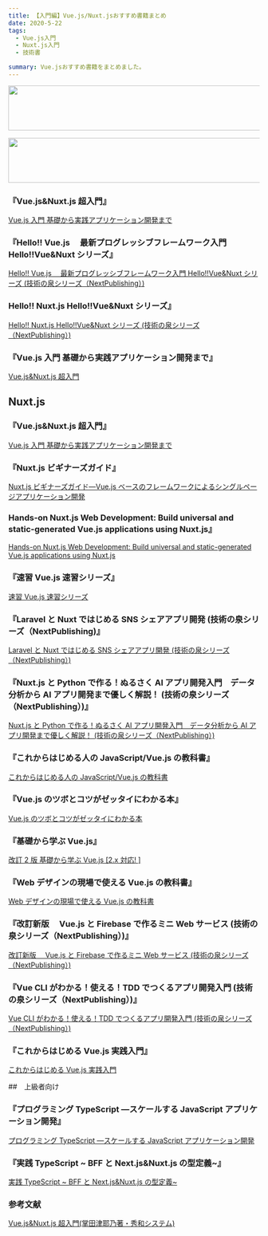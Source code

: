 ```yaml
---
title: 【入門編】Vue.js/Nuxt.jsおすすめ書籍まとめ
date: 2020-5-22
tags:
  - Vue.js入門
  - Nuxt.js入門
  - 技術書

summary: Vue.jsおすすめ書籍をまとめました。
---
```

<a href="//af.moshimo.com/af/c/click?a_id=2034716&p_id=170&pc_id=185&pl_id=4153&guid=ON" rel="nofollow"><img src="//image.moshimo.com/af-img/0068/000000004153.gif" width="728" height="90" style="border:none;"></a><img src="//i.moshimo.com/af/i/impression?a_id=2034716&p_id=170&pc_id=185&pl_id=4153" width="1" height="1" style="border:none;">

<a href="//af.moshimo.com/af/c/click?a_id=2180379&p_id=56&pc_id=56&pl_id=639&guid=ON" rel="nofollow"><img src="//image.moshimo.com/af-img/0032/000000000639.gif"  width="728" height="90" style="border:none;"></a><img src="//i.moshimo.com/af/i/impression?a_id=2180379&p_id=56&pc_id=56&pl_id=639" width="1" height="1" style="border:none;">

### 『Vue.js&Nuxt.js 超入門』

<a href="//af.moshimo.com/af/c/click?a_id=2034716&amp;p_id=170&amp;pc_id=185&amp;pl_id=4062&amp;url=https%3A%2F%2Fwww.amazon.co.jp%2Fdp%2FB07J6FP6NQ" rel="nofollow"><img src="https://images-fe.ssl-images-amazon.com/images/I/415pQLDAj8L._SL160_.jpg" alt="" style="border: none;" /><br />Vue.js 入門 基礎から実践アプリケーション開発まで</a><img src="//i.moshimo.com/af/i/impression?a_id=2034716&amp;p_id=170&amp;pc_id=185&amp;pl_id=4062" alt="" width="1" height="1" style="border: 0px;" />

### 『Hello!! Vue.js 　最新プログレッシブフレームワーク入門 Hello!!Vue&amp;Nuxt シリーズ』

<a href="//af.moshimo.com/af/c/click?a_id=2034716&amp;p_id=170&amp;pc_id=185&amp;pl_id=4062&amp;url=https%3A%2F%2Fwww.amazon.co.jp%2Fdp%2FB07CBJ5YF3" rel="nofollow"><img src="https://images-fe.ssl-images-amazon.com/images/I/41MFVJ8ONEL._SL160_.jpg" alt="" style="border: none;" /><br />Hello!! Vue.js 　最新プログレッシブフレームワーク入門 Hello!!Vue&amp;Nuxt シリーズ (技術の泉シリーズ（NextPublishing）)</a><img src="//i.moshimo.com/af/i/impression?a_id=2034716&amp;p_id=170&amp;pc_id=185&amp;pl_id=4062" alt="" width="1" height="1" style="border: 0px;" />

### Hello!! Nuxt.js Hello!!Vue&amp;Nuxt シリーズ』

<a href="//af.moshimo.com/af/c/click?a_id=2034716&amp;p_id=170&amp;pc_id=185&amp;pl_id=4062&amp;url=https%3A%2F%2Fwww.amazon.co.jp%2Fdp%2FB07GJM9ZRR" rel="nofollow"><img src="https://images-fe.ssl-images-amazon.com/images/I/41JJ2OXWyjL._SL160_.jpg" alt="" style="border: none;" /><br />Hello!! Nuxt.js Hello!!Vue&amp;Nuxt シリーズ (技術の泉シリーズ（NextPublishing）)</a><img src="//i.moshimo.com/af/i/impression?a_id=2034716&amp;p_id=170&amp;pc_id=185&amp;pl_id=4062" alt="" width="1" height="1" style="border: 0px;" />

### 『Vue.js 入門 基礎から実践アプリケーション開発まで』

<a href="//af.moshimo.com/af/c/click?a_id=2034716&amp;p_id=170&amp;pc_id=185&amp;pl_id=4062&amp;url=https%3A%2F%2Fwww.amazon.co.jp%2Fdp%2FB07X6F1C2P" rel="nofollow"><img src="https://images-fe.ssl-images-amazon.com/images/I/51eFKoSgx5L._SL160_.jpg" alt="" style="border: none;" /><br />Vue.js&amp;Nuxt.js 超入門</a><img src="//i.moshimo.com/af/i/impression?a_id=2034716&amp;p_id=170&amp;pc_id=185&amp;pl_id=4062" alt="" width="1" height="1" style="border: 0px;" />







## Nuxt.js

### 『Vue.js&Nuxt.js 超入門』

<a href="//af.moshimo.com/af/c/click?a_id=2034716&amp;p_id=170&amp;pc_id=185&amp;pl_id=4062&amp;url=https%3A%2F%2Fwww.amazon.co.jp%2Fdp%2FB07J6FP6NQ" rel="nofollow"><img src="https://images-fe.ssl-images-amazon.com/images/I/415pQLDAj8L._SL160_.jpg" alt="" style="border: none;" /><br />Vue.js 入門 基礎から実践アプリケーション開発まで</a><img src="//i.moshimo.com/af/i/impression?a_id=2034716&amp;p_id=170&amp;pc_id=185&amp;pl_id=4062" alt="" width="1" height="1" style="border: 0px;" />

### 『Nuxt.js ビギナーズガイド』

<a href="//af.moshimo.com/af/c/click?a_id=2034716&amp;p_id=170&amp;pc_id=185&amp;pl_id=4062&amp;url=https%3A%2F%2Fwww.amazon.co.jp%2Fdp%2F4863542569" rel="nofollow"><img src="https://images-fe.ssl-images-amazon.com/images/I/51e7wzl91RL._SL160_.jpg" alt="" style="border: none;" /><br />Nuxt.js ビギナーズガイド―Vue.js ベースのフレームワークによるシングルページアプリケーション開発</a><img src="//i.moshimo.com/af/i/impression?a_id=2034716&amp;p_id=170&amp;pc_id=185&amp;pl_id=4062" alt="" width="1" height="1" style="border: 0px;" />

### Hands-on Nuxt.js Web Development: Build universal and static-generated Vue.js applications using Nuxt.js』

<a href="//af.moshimo.com/af/c/click?a_id=2034716&amp;p_id=170&amp;pc_id=185&amp;pl_id=4062&amp;url=https%3A%2F%2Fwww.amazon.co.jp%2Fdp%2F1789952697" rel="nofollow"><img src="https://images-fe.ssl-images-amazon.com/images/I/51Mr+XmqpzL._SL160_.jpg" alt="" style="border: none;" /><br />Hands-on Nuxt.js Web Development: Build universal and static-generated Vue.js applications using Nuxt.js</a><img src="//i.moshimo.com/af/i/impression?a_id=2034716&amp;p_id=170&amp;pc_id=185&amp;pl_id=4062" alt="" width="1" height="1" style="border: 0px;" />



### 『速習 Vue.js 速習シリーズ』

<a href="//af.moshimo.com/af/c/click?a_id=2034716&amp;p_id=170&amp;pc_id=185&amp;pl_id=4062&amp;url=https%3A%2F%2Fwww.amazon.co.jp%2Fdp%2FB07BS62Z94" rel="nofollow"><img src="https://images-fe.ssl-images-amazon.com/images/I/51nOC6q7JkL._SL160_.jpg" alt="" style="border: none;" /><br />速習 Vue.js 速習シリーズ</a><img src="//i.moshimo.com/af/i/impression?a_id=2034716&amp;p_id=170&amp;pc_id=185&amp;pl_id=4062" alt="" width="1" height="1" style="border: 0px;" />




### 『Laravel と Nuxt ではじめる SNS シェアアプリ開発 (技術の泉シリーズ（NextPublishing)』

<a href="//af.moshimo.com/af/c/click?a_id=2034716&amp;p_id=170&amp;pc_id=185&amp;pl_id=4062&amp;url=https%3A%2F%2Fwww.amazon.co.jp%2Fdp%2FB087JLFD87" rel="nofollow"><img src="https://images-fe.ssl-images-amazon.com/images/I/51EZvTvFp1L._SL160_.jpg" alt="" style="border: none;" /><br />Laravel と Nuxt ではじめる SNS シェアアプリ開発 (技術の泉シリーズ（NextPublishing）)</a><img src="//i.moshimo.com/af/i/impression?a_id=2034716&amp;p_id=170&amp;pc_id=185&amp;pl_id=4062" alt="" width="1" height="1" style="border: 0px;" />

### 『Nuxt.js と Python で作る！ぬるさく AI アプリ開発入門　データ分析から AI アプリ開発まで優しく解説！ (技術の泉シリーズ（NextPublishing）)』

<a href="//af.moshimo.com/af/c/click?a_id=2034716&amp;p_id=170&amp;pc_id=185&amp;pl_id=4062&amp;url=https%3A%2F%2Fwww.amazon.co.jp%2Fdp%2FB0848R5ZWY" rel="nofollow"><img src="https://images-fe.ssl-images-amazon.com/images/I/51JUSDdu2+L._SL160_.jpg" alt="" style="border: none;" /><br />Nuxt.js と Python で作る！ぬるさく AI アプリ開発入門　データ分析から AI アプリ開発まで優しく解説！ (技術の泉シリーズ（NextPublishing）)</a><img src="//i.moshimo.com/af/i/impression?a_id=2034716&amp;p_id=170&amp;pc_id=185&amp;pl_id=4062" alt="" width="1" height="1" style="border: 0px;" />

### 『これからはじめる人の JavaScript/Vue.js の教科書』

<a href="//af.moshimo.com/af/c/click?a_id=2034716&amp;p_id=170&amp;pc_id=185&amp;pl_id=4062&amp;url=https%3A%2F%2Fwww.amazon.co.jp%2Fdp%2FB087JF4JHB" rel="nofollow"><img src="https://images-fe.ssl-images-amazon.com/images/I/61nytr0k3WL._SL160_.jpg" alt="" style="border: none;" /><br />これからはじめる人の JavaScript/Vue.js の教科書</a><img src="//i.moshimo.com/af/i/impression?a_id=2034716&amp;p_id=170&amp;pc_id=185&amp;pl_id=4062" alt="" width="1" height="1" style="border: 0px;" />

### 『Vue.js のツボとコツがゼッタイにわかる本』

<a href="//af.moshimo.com/af/c/click?a_id=2034716&amp;p_id=170&amp;pc_id=185&amp;pl_id=4062&amp;url=https%3A%2F%2Fwww.amazon.co.jp%2Fdp%2FB07RN3YD79" rel="nofollow"><img src="https://images-fe.ssl-images-amazon.com/images/I/51qjdjg7W5L._SL160_.jpg" alt="" style="border: none;" /><br />Vue.js のツボとコツがゼッタイにわかる本</a><img src="//i.moshimo.com/af/i/impression?a_id=2034716&amp;p_id=170&amp;pc_id=185&amp;pl_id=4062" alt="" width="1" height="1" style="border: 0px;" />

### 『基礎から学ぶ Vue.js』

<a href="//af.moshimo.com/af/c/click?a_id=2034716&amp;p_id=170&amp;pc_id=185&amp;pl_id=4062&amp;url=https%3A%2F%2Fwww.amazon.co.jp%2Fdp%2F4863543239" rel="nofollow"><img src="https://images-fe.ssl-images-amazon.com/images/I/51IaAnLCNdL._SL160_.jpg" alt="" style="border: none;" /><br />改訂 2 版 基礎から学ぶ Vue.js [2.x 対応! ]</a><img src="//i.moshimo.com/af/i/impression?a_id=2034716&amp;p_id=170&amp;pc_id=185&amp;pl_id=4062" alt="" width="1" height="1" style="border: 0px;" />

### 『Web デザインの現場で使える Vue.js の教科書』

<a href="//af.moshimo.com/af/c/click?a_id=2034716&amp;p_id=170&amp;pc_id=185&amp;pl_id=4062&amp;url=https%3A%2F%2Fwww.amazon.co.jp%2Fdp%2F4274225402" rel="nofollow"><img src="https://images-fe.ssl-images-amazon.com/images/I/51t4TDvg83L._SL160_.jpg" alt="" style="border: none;" /><br />Web デザインの現場で使える Vue.js の教科書</a><img src="//i.moshimo.com/af/i/impression?a_id=2034716&amp;p_id=170&amp;pc_id=185&amp;pl_id=4062" alt="" width="1" height="1" style="border: 0px;" />

### 『改訂新版　 Vue.js と Firebase で作るミニ Web サービス (技術の泉シリーズ（NextPublishing）)』

<a href="//af.moshimo.com/af/c/click?a_id=2034716&amp;p_id=170&amp;pc_id=185&amp;pl_id=4062&amp;url=https%3A%2F%2Fwww.amazon.co.jp%2Fdp%2FB07HXMHQQK" rel="nofollow"><img src="https://images-fe.ssl-images-amazon.com/images/I/51Jtdlk9q1L._SL160_.jpg" alt="" style="border: none;" /><br />改訂新版　 Vue.js と Firebase で作るミニ Web サービス (技術の泉シリーズ（NextPublishing）)</a><img src="//i.moshimo.com/af/i/impression?a_id=2034716&amp;p_id=170&amp;pc_id=185&amp;pl_id=4062" alt="" width="1" height="1" style="border: 0px;" />

### 『Vue CLI がわかる！使える！TDD でつくるアプリ開発入門 (技術の泉シリーズ（NextPublishing）)』

<a href="//af.moshimo.com/af/c/click?a_id=2034716&amp;p_id=170&amp;pc_id=185&amp;pl_id=4062&amp;url=https%3A%2F%2Fwww.amazon.co.jp%2Fdp%2FB088LX1NMN" rel="nofollow"><img src="https://images-fe.ssl-images-amazon.com/images/I/51I5YP93iBL._SL160_.jpg" alt="" style="border: none;" /><br />Vue CLI がわかる！使える！TDD でつくるアプリ開発入門 (技術の泉シリーズ（NextPublishing）)</a><img src="//i.moshimo.com/af/i/impression?a_id=2034716&amp;p_id=170&amp;pc_id=185&amp;pl_id=4062" alt="" width="1" height="1" style="border: 0px;" />

### 『これからはじめる Vue.js 実践入門』

<a href="//af.moshimo.com/af/c/click?a_id=2034716&amp;p_id=170&amp;pc_id=185&amp;pl_id=4062&amp;url=https%3A%2F%2Fwww.amazon.co.jp%2Fdp%2FB07WVXRNH3" rel="nofollow"><img src="https://images-fe.ssl-images-amazon.com/images/I/51bIiHhapVL._SL160_.jpg" alt="" style="border: none;" /><br />これからはじめる Vue.js 実践入門</a><img src="//i.moshimo.com/af/i/impression?a_id=2034716&amp;p_id=170&amp;pc_id=185&amp;pl_id=4062" alt="" width="1" height="1" style="border: 0px;" />

##　上級者向け

### 『プログラミング TypeScript ―スケールする JavaScript アプリケーション開発』

<a href="//af.moshimo.com/af/c/click?a_id=2034716&amp;p_id=170&amp;pc_id=185&amp;pl_id=4062&amp;url=https%3A%2F%2Fwww.amazon.co.jp%2Fdp%2F4873119049" rel="nofollow"><img src="https://images-fe.ssl-images-amazon.com/images/I/51vjj+osAgL._SL160_.jpg" alt="" style="border: none;" /><br />プログラミング TypeScript ―スケールする JavaScript アプリケーション開発</a><img src="//i.moshimo.com/af/i/impression?a_id=2034716&amp;p_id=170&amp;pc_id=185&amp;pl_id=4062" alt="" width="1" height="1" style="border: 0px;" />

### 『実践 TypeScript ~ BFF と Next.js&Nuxt.js の型定義~』

<a href="//af.moshimo.com/af/c/click?a_id=2034716&amp;p_id=170&amp;pc_id=185&amp;pl_id=4062&amp;url=https%3A%2F%2Fwww.amazon.co.jp%2Fdp%2F483996937X" rel="nofollow"><img src="https://images-fe.ssl-images-amazon.com/images/I/51fqXpqv0KL._SL160_.jpg" alt="" style="border: none;" /><br />実践 TypeScript ~ BFF と Next.js&amp;Nuxt.js の型定義~</a><img src="//i.moshimo.com/af/i/impression?a_id=2034716&amp;p_id=170&amp;pc_id=185&amp;pl_id=4062" alt="" width="1" height="1" style="border: 0px;" />

### 参考文献

<a href="//af.moshimo.com/af/c/click?a_id=1875799&amp;p_id=170&amp;pc_id=185&amp;pl_id=4062&amp;url=https%3A%2F%2Fwww.amazon.co.jp%2Fdp%2FB07X6F1C2P" rel="nofollow"><img src="https://images-fe.ssl-images-amazon.com/images/I/51eFKoSgx5L._SL160_.jpg" alt="" style="border: none;" /><br />Vue.js&amp;Nuxt.js 超入門(掌田津耶乃著・秀和システム)</a><img src="//i.moshimo.com/af/i/impression?a_id=1875799&amp;p_id=170&amp;pc_id=185&amp;pl_id=4062" alt="" width="1" height="1" style="border: 0px;" />